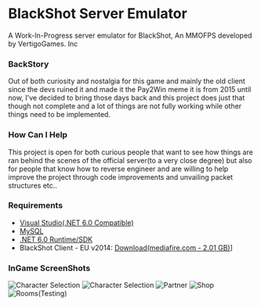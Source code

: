 # BlackShot Server Emulator

A Work-In-Progress server emulator for BlackShot, An MMOFPS developed by VertigoGames. Inc

### BackStory
Out of both curiosity and nostalgia for this game and mainly the old client since the devs ruined it and made it the Pay2Win meme it is from 2015 until now, I've decided to bring those days back and this project does just that though not complete and a lot of things are not fully working while other things need to be implemented.

### How Can I Help
This project is open for both curious people that want to see how things are ran behind the scenes of the official server(to a very close degree) but also for people that know how to reverse engineer and are willing to help improve the project through code improvements and unvailing packet structures etc..

### Requirements
* [Visual Studio(.NET 6.0 Compatible)](https://visualstudio.microsoft.com/downloads/)
* [MySQL](https://www.mysql.com/)
* [.NET 6.0 Runtime/SDK](https://dotnet.microsoft.com/en-us/download/dotnet/6.0)
* BlackShot Client - EU v2014: [Download(mediafire.com - 2.01 GB)](https://www.mediafire.com/file/cso7x9vs0zcl668/BS2014Client.zip/file)]

### InGame ScreenShots
![Character Selection](https://i.ibb.co/6Zj1sBn/Screen-Shot0805164537.jpg)
![Character Selection](https://i.ibb.co/sRgqXfj/Screen-Shot0805164540.jpg)
![Partner](https://cdn.discordapp.com/attachments/942414761105178634/957243551815704616/unknown.png)
![Shop](https://cdn.discordapp.com/attachments/889253697664741428/939891320779051028/ScreenShot1224125357.png)
![Rooms(Testing)](https://cdn.discordapp.com/attachments/889253697664741428/939891192013922335/ScreenShot1226135329.png)
